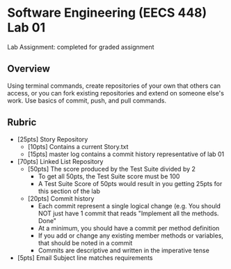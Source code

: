 # Software Engineering (EECS 448) Lab 01

Lab Assignment: completed for graded assignment 

## Overview

Using terminal commands, create repositories of your own that others can access, or you can fork existing repositories and extend on someone else's work. Use basics of commit, push, and pull commands. 

## Rubric

* [25pts] Story Repository
  * [10pts] Contains a current Story.txt
  * [15pts] master log contains a commit history representative of lab 01
* [70pts] Linked List Repository
  * [50pts] The score produced by the Test Suite divided by 2
    * To get all 50pts, the Test Suite score must be 100
    * A Test Suite Score of 50pts would result in you getting 25pts for this section of the lab
  * [20pts] Commit history
    * Each commit represent a single logical change (e.g. You should NOT just have 1 commit that reads "Implement all the methods. Done"
    * At a minimum, you should have a commit per method definition
    * If you add or change any existing member methods or variables, that should be noted in a commit
    * Commits are descriptive and written in the imperative tense
* [5pts] Email Subject line matches requirements
